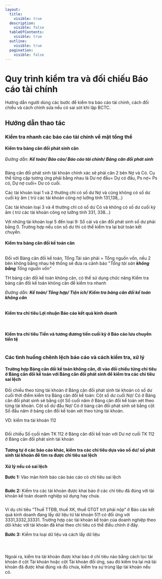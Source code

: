 ```yaml
---
layout:
  title:
    visible: true
  description:
    visible: false
  tableOfContents:
    visible: true
  outline:
    visible: true
  pagination:
    visible: false
---
```


# Quy trình kiểm tra và đối chiếu Báo cáo tài chính

Hướng dẫn người dùng các bước để kiểm tra báo cáo tài chính, cách đối chiếu và cách chỉnh sửa nếu có sai sót khi lập BCTC.

## Hướng dẫn thao tác

### Kiểm tra nhanh các báo cáo tài chính về mặt tổng thể

#### Kiểm tra bảng cân đối phát sinh cân

_Đường dẫn: **Kế toán/ Báo cáo/ Báo cáo tài chính/ Bảng cân đối phát sinh**_

<figure><img src="../.gitbook/assets/image18.png" alt=""><figcaption></figcaption></figure>

Bảng cân đối phát sinh tài khoản chính xác sẽ phải cân 2 bên Nợ và Có. Cụ thể từng cặp tương ứng phải bằng nhau là Dư nợ đầu= Dự có đầu, Ps nợ= Ps có, Dự nợ cuối= Dư có cuối.

Các tài khoản loại 1 và 2 thường chỉ có số dư Nợ và cũng không có số dư cuối kỳ âm ( trừ các tài khoản công nợ lưỡng tính 131,138,..)

Các tài khoản loại 3 và 4 thường chỉ có số dư Có và không có số dư cuối kỳ âm ( trừ các tài khoản công nợ lưỡng tính 331, 338…)

Với những tài khoản loại 5 đến loại 9: Sổ cái và cân đối phát sinh số dư phải bằng 0. Trường hợp nếu còn số dư thì có thể kiểm tra lại bút toán kết chuyển.

#### Kiểm tra bảng cân đối kế toán cân

<figure><img src="../.gitbook/assets/image16.png" alt=""><figcaption></figcaption></figure>

Đối với Bảng cân đối kế toán, Tổng Tài sản phải = Tổng nguồn vốn, nếu 2 bên không bằng nhau hệ thống sẽ đưa ra cảnh báo "_Tổng tài sản **không bằng** Tổng nguồn vốn"_

TH bảng cân đối kế toán không cân, có thể sử dụng chức năng Kiểm tra bảng cân đối kế toán không cân để kiểm tra nhanh

_Đường dẫn: **Kế toán/ Tổng hợp/ Tiện ích/ Kiểm tra bảng cân đối kế toán không cân**_

<figure><img src="../.gitbook/assets/image15.png" alt=""><figcaption></figcaption></figure>

#### Kiểm tra chỉ tiêu Lợi nhuận Báo cáo kết quả kinh doanh

<figure><img src="../.gitbook/assets/image13.png" alt=""><figcaption></figcaption></figure>

<figure><img src="../.gitbook/assets/image14.png" alt=""><figcaption></figcaption></figure>

#### Kiểm tra chỉ tiêu Tiền và tương đương tiền cuối kỳ ở Báo cáo lưu chuyển tiền tệ

<figure><img src="../.gitbook/assets/image12.png" alt=""><figcaption></figcaption></figure>

### Các tình huống chênh lệch báo cáo và cách kiểm tra, xử lý

#### Trường hợp Bảng cân đối kế toán không cân, đi vào đối chiếu từng chỉ tiêu ở Bảng cân đối kế toán với Bảng cân đối phát sinh để kiểm tra các chỉ tiêu sai lệch

Đối chiếu theo từng tài khoản ở Bảng cân đối phát sinh tài khoản có số dư cuối thời điểm kiểm tra Bảng cân đối kế toán: Cột số dư cuối Nợ/ Có ở Bảng cân đối phát sinh sẽ bằng cột Số cuối năm ở Bảng cân đối kế toán xét theo từng tài khoản. Cột số dư đầu Nợ/ Có ở bảng cân đối phát sinh sẽ bằng cột Số đầu năm ở bảng cân đối kế toán xét theo từng tài khoản.

VD: kiểm tra tài khoản 112

<figure><img src="../.gitbook/assets/image10.png" alt=""><figcaption></figcaption></figure>

Đối chiếu Số cuối năm TK 112 ở Bảng cân đối kế toán với Dư nợ cuối TK 112 ở Bảng cân đối phát sinh tài khoản

#### Tương tự ở các báo cáo khác, kiểm tra các chỉ tiêu dựa vào số dư/ số phát sinh tài khoản để tìm ra được chỉ tiêu sai lệch

#### Xử lý nếu có sai lệch

**Bước 1:** Vào màn hình báo cáo báo cáo có chỉ tiêu sai lệch

<figure><img src="../.gitbook/assets/image9.png" alt=""><figcaption></figcaption></figure>

**Bước 2:** Kiểm tra các tài khoản được khai báo ở các chỉ tiêu đã đúng với tài khoản kế toán doanh nghiệp sử dụng hay chưa.

<figure><img src="../.gitbook/assets/image8.png" alt=""><figcaption></figcaption></figure>

Ví dụ chỉ tiêu “Thuế TTĐB, thuế XK, thuế GTGT tr/t phải nộp” ở Báo cáo kết quả kinh doanh đang lấy dữ liệu từ tài khoản 511 có đối ứng với 3331,3332,33331. Trường hợp các tài khoản kế toán của doanh nghiệp theo dõi khác với tài khoản đã khai theo chỉ tiêu có thể điều chỉnh ở đây.

**Bước 3:** Kiểm tra loại dữ liệu và cách lấy dữ liệu

<figure><img src="../.gitbook/assets/image4.png" alt=""><figcaption></figcaption></figure>

<figure><img src="../.gitbook/assets/image6.png" alt=""><figcaption></figcaption></figure>

<figure><img src="../.gitbook/assets/image7.png" alt=""><figcaption></figcaption></figure>

Ngoài ra, kiểm tra tài khoản được khai báo ở chỉ tiêu nào bằng cách lọc tài khoản ở cột Tài khoản hoặc cột Tài khoản đối ứng, sau đó kiểm tra lại mã tài khoản đã được khai đúng và đủ chưa, kiểm tra sự trùng lặp tài khoản nếu có.

<figure><img src="../.gitbook/assets/image11.png" alt=""><figcaption></figcaption></figure>
